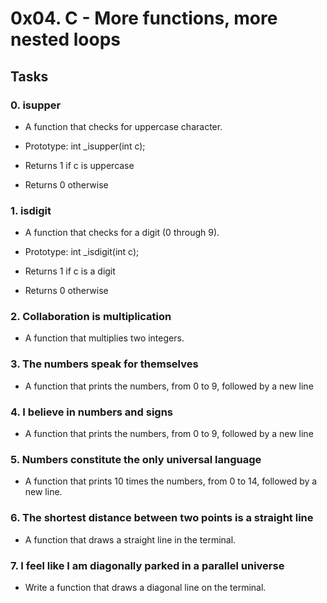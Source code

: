# 0x04. C - More functions, more nested loops

## Tasks

### 0. isupper

* A function that checks for uppercase character.

* Prototype: int _isupper(int c);
* Returns 1 if c is uppercase
* Returns 0 otherwise

### 1. isdigit

* A function that checks for a digit (0 through 9).

* Prototype: int _isdigit(int c);
* Returns 1 if c is a digit
* Returns 0 otherwise

### 2. Collaboration is multiplication

* A function that multiplies two integers.

### 3. The numbers speak for themselves

* A function that prints the numbers, from 0 to 9, followed by a new line

### 4. I believe in numbers and signs

* A function that prints the numbers, from 0 to 9, followed by a new line

### 5. Numbers constitute the only universal language

* A function that prints 10 times the numbers, from 0 to 14, followed by a new line.

### 6. The shortest distance between two points is a straight line

* A function that draws a straight line in the terminal.

### 7. I feel like I am diagonally parked in a parallel universe

* Write a function that draws a diagonal line on the terminal.
